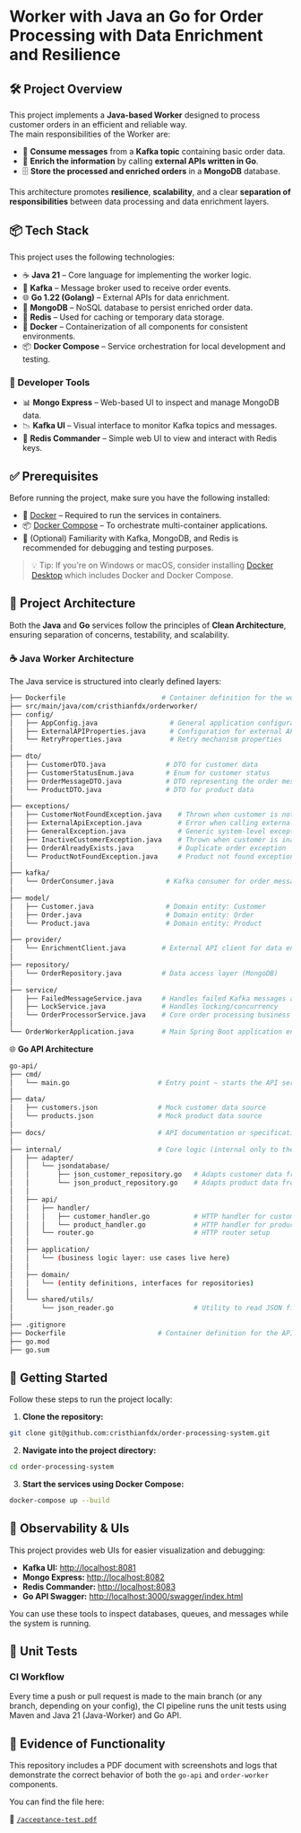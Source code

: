 # Worker with Java an Go for Order Processing with Data Enrichment and Resilience

## 🛠️ Project Overview

This project implements a **Java-based Worker** designed to process customer orders in an efficient and reliable way.  
The main responsibilities of the Worker are:

- 🔄 **Consume messages** from a **Kafka topic** containing basic order data.
- 📡 **Enrich the information** by calling **external APIs written in Go**.
- 🗄️ **Store the processed and enriched orders** in a **MongoDB** database.

This architecture promotes **resilience**, **scalability**, and a clear **separation of responsibilities** between data processing and data enrichment layers.

## 📦 Tech Stack

This project uses the following technologies:

- ☕ **Java 21** – Core language for implementing the worker logic.
- 🐘 **Kafka** – Message broker used to receive order events.
- 🌐 **Go 1.22 (Golang)** – External APIs for data enrichment.
- 🍃 **MongoDB** – NoSQL database to persist enriched order data.
- 🧠 **Redis** – Used for caching or temporary data storage.
- 🐳 **Docker** – Containerization of all components for consistent environments.
- 📦 **Docker Compose** – Service orchestration for local development and testing.

### 🔧 Developer Tools

- 📊 **Mongo Express** – Web-based UI to inspect and manage MongoDB data.
- 📉 **Kafka UI** – Visual interface to monitor Kafka topics and messages.
- 📂 **Redis Commander** – Simple web UI to view and interact with Redis keys.

## ✅ Prerequisites

Before running the project, make sure you have the following installed:

- 🐳 [Docker](https://www.docker.com/) – Required to run the services in containers.
- 📦 [Docker Compose](https://docs.docker.com/compose/) – To orchestrate multi-container applications.
- 🧠 (Optional) Familiarity with Kafka, MongoDB, and Redis is recommended for debugging and testing purposes.

> 💡 Tip: If you're on Windows or macOS, consider installing [Docker Desktop](https://www.docker.com/products/docker-desktop/) which includes Docker and Docker Compose.

## 🧱 Project Architecture

Both the **Java** and **Go** services follow the principles of **Clean Architecture**, ensuring separation of concerns, testability, and scalability.

### ☕ Java Worker Architecture

The Java service is structured into clearly defined layers:

```bash
├── Dockerfile                        # Container definition for the worker
├── src/main/java/com/cristhianfdx/orderworker/
├── config/
│   ├── AppConfig.java                  # General application configuration
│   ├── ExternalAPIProperties.java      # Configuration for external APIs
│   └── RetryProperties.java            # Retry mechanism properties
│
├── dto/
│   ├── CustomerDTO.java               # DTO for customer data
│   ├── CustomerStatusEnum.java        # Enum for customer status
│   ├── OrderMessageDTO.java           # DTO representing the order message
│   └── ProductDTO.java                # DTO for product data
│
├── exceptions/
│   ├── CustomerNotFoundException.java    # Thrown when customer is not found
│   ├── ExternalApiException.java         # Error when calling external APIs
│   ├── GeneralException.java             # Generic system-level exception
│   ├── InactiveCustomerException.java    # Thrown when customer is inactive
│   ├── OrderAlreadyExists.java           # Duplicate order exception
│   └── ProductNotFoundException.java     # Product not found exception
│
├── kafka/
│   └── OrderConsumer.java             # Kafka consumer for order messages
│
├── model/
│   ├── Customer.java                  # Domain entity: Customer
│   ├── Order.java                     # Domain entity: Order
│   └── Product.java                   # Domain entity: Product
│
├── provider/
│   └── EnrichmentClient.java         # External API client for data enrichment
│
├── repository/
│   └── OrderRepository.java          # Data access layer (MongoDB)
│
├── service/
│   ├── FailedMessageService.java     # Handles failed Kafka messages and save in Redis
│   ├── LockService.java              # Handles locking/concurrency
│   └── OrderProcessorService.java    # Core order processing business logic
│
└── OrderWorkerApplication.java       # Main Spring Boot application entry point

```

🌐 **Go API Architecture**

```bash
go-api/
├── cmd/
│   └── main.go                      # Entry point — starts the API server
│
├── data/
│   ├── customers.json               # Mock customer data source
│   └── products.json                # Mock product data source
│
├── docs/                            # API documentation or specification files (if any)
│
├── internal/                        # Core logic (internal only to the module)
│   ├── adapter/
│   │   └── jsondatabase/
│   │       ├── json_customer_repository.go   # Adapts customer data from JSON to the domain
│   │       └── json_product_repository.go    # Adapts product data from JSON to the domain
│   │
│   ├── api/
│   │   ├── handler/
│   │   │   ├── customer_handler.go           # HTTP handler for customer routes
│   │   │   └── product_handler.go            # HTTP handler for product routes
│   │   └── router.go                         # HTTP router setup
│   │
│   ├── application/
│   │   └── (business logic layer: use cases live here)
│   │
│   ├── domain/
│   │   └── (entity definitions, interfaces for repositories)
│   │
│   └── shared/utils/
│       └── json_reader.go                    # Utility to read JSON files into Go structs
│
├── .gitignore
├── Dockerfile                       # Container definition for the API
├── go.mod
├── go.sum

```

## 🚀 Getting Started

Follow these steps to run the project locally:

1. **Clone the repository:**

```bash
git clone git@github.com:cristhianfdx/order-processing-system.git
```

2. **Navigate into the project directory:**

```bash
cd order-processing-system
```

3. **Start the services using Docker Compose:**

```bash
docker-compose up --build
```

## 🧪 Observability & UIs

This project provides web UIs for easier visualization and debugging:

- **Kafka UI:** [http://localhost:8081](http://localhost:8081)
- **Mongo Express:** [http://localhost:8082](http://localhost:8082)
- **Redis Commander:** [http://localhost:8083](http://localhost:8083)
- **Go API Swagger:** [http://localhost:3000/swagger/index.html](http://localhost:3000/swagger/index.html)

You can use these tools to inspect databases, queues, and messages while the system is running.

## 🧪 Unit Tests

### CI Workflow
Every time a push or pull request is made to the main branch (or any branch, depending on your config), the CI pipeline runs the unit tests using Maven and Java 21 (Java-Worker) and Go API.

## 📄 Evidence of Functionality

This repository includes a PDF document with screenshots and logs that demonstrate the correct behavior of both the `go-api` and `order-worker` components.

You can find the file here:

📁 [`/acceptance-test.pdf`](./acceptance-test.pdf)
